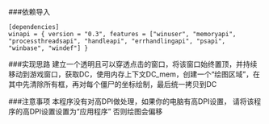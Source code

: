 ###依赖导入
```
[dependencies]
winapi = { version = "0.3", features = ["winuser", "memoryapi", "processthreadsapi", "handleapi", "errhandlingapi", "psapi", "winbase", "windef"] }
```

###实现思路
建立一个透明且可以穿透点击的窗口，将该窗口始终置顶，并持续移动到游戏窗口，获取DC，使用内存上下文DC_mem，创建一个“绘图区域”，在其中先清除所有框，再对每个僵尸的坐标绘制，最后统一拷贝到DC

###注意事项
本程序没有对高DPI做处理，如果你的电脑有高DPI设置，
请将该程序的高DPI设置设置为“应用程序”
否则绘图会偏移
